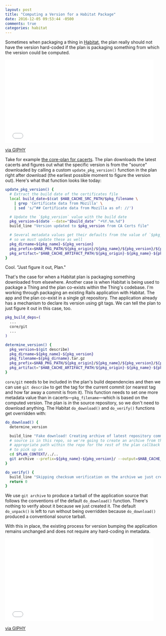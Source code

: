 ```yaml
---
layout: post
title: "Computing a Version for a Habitat Package"
date: 2016-12-05 09:53:44 -0500
comments: true
categories: habitat
---
```


Sometimes when packaging a thing in [Habitat](https://www.habitat.sh/), the plan really should not have the version hard-coded if the plan is packaging something from which the version could be computed.

<!-- more -->

<iframe src="//giphy.com/embed/13RBYnxA3RBpOU?html5=true" width="480" height="270" frameBorder="0" class="giphy-embed" allowFullScreen></iframe><p><a href="https://giphy.com/gifs/realitytvgifs-lady-gaga-work-13RBYnxA3RBpOU">via GIPHY</a></p>

Take for example [the core-plan for cacerts](https://github.com/habitat-sh/core-plans/blob/master/cacerts/plan.sh). The plan downloads the latest cacerts and figures out what the specific version is from the "source" downloaded by calling a custom `update_pkg_version()` function in the plan right after download (the earliest possible moment to figure the version out). Here's what that function looks like today:

```bash cacert version look up
update_pkg_version() {
  # Extract the build date of the certificates file
  local build_date=$(cat $HAB_CACHE_SRC_PATH/$pkg_filename \
    | grep 'Certificate data from Mozilla' \
    | sed 's/^## Certificate data from Mozilla as of: //')

  # Update the `$pkg_version` value with the build date
  pkg_version=$(date --date="$build_date" "+%Y.%m.%d")
  build_line "Version updated to $pkg_version from CA Certs file"

  # Several metadata values get their defaults from the value of `$pkg_version`
  # so we must update these as well
  pkg_dirname=${pkg_name}-${pkg_version}
  pkg_prefix=$HAB_PKG_PATH/${pkg_origin}/${pkg_name}/${pkg_version}/${pkg_release}
  pkg_artifact="$HAB_CACHE_ARTIFACT_PATH/${pkg_origin}-${pkg_name}-${pkg_version}-${pkg_release}-${pkg_target}.${_artifact_ext}"
}
```

Cool. "Just figure it out, Plan."

That's the case for when a Habitat plan is packaging something downloaded from elsewhere. Another case is when Habitat is being used to package a Thing and the plan co-exists within the Thing's codebase. I'm working through packaging an existing Rails application with Habitat. The app and the plan co-exist in a single git repository. The application already has a mechanism to declare its version using git tags. We can tell the plan to just figure it out in this case, too.

```bash app in git repo: version lookup
pkg_build_deps=(
  ...
  core/git
  ...
)

determine_version() {
  pkg_version=$(git describe)
  pkg_dirname=${pkg_name}-${pkg_version}
  pkg_filename=${pkg_dirname}.tar.gz
  pkg_prefix=$HAB_PKG_PATH/${pkg_origin}/${pkg_name}/${pkg_version}/${pkg_release}
  pkg_artifact="$HAB_CACHE_ARTIFACT_PATH/${pkg_origin}-${pkg_name}-${pkg_version}-${pkg_release}-${pkg_target}.${_artifact_ext}"
}
```

`core/git` needs to be included in the plan's build dependencies and then we can use `git describe` to get the tag for the current commit (or nearest tag and how far away a commit is from it). This function needs to set one more metadata value than in cacerts—`pkg_filename`—which is based on the computed version. The plan is _in_ the source repository, so we don't need to download anything. The Habitat `do_download()` and `do_verify()` functions get overridden with:

```bash app in git repo: fake out download
do_download() {
  determine_version

  build_line "Fake download! Creating archive of latest repository commit."
  # source is in this repo, so we're going to create an archive from the
  # appropriate path within the repo for the rest of the plan callback chain
  # to pick up on
  cd $PLAN_CONTEXT/../..
  git archive --prefix=${pkg_name}-${pkg_version}/ --output=$HAB_CACHE_SRC_PATH/${pkg_filename} HEAD src/
}

do_verify() {
  build_line "Skipping checksum verification on the archive we just created."
  return 0
}
```

We use `git archive` to produce a tarball of the application source that follows the conventions of the default `do_download()` function. There's nothing to verify about it because we just created it. The default `do_unpack()` is left to run without being overridden because `do_download()` produced a conventional source tarball.

With this in place, the existing process for version bumping the application remains unchanged and does not require any hard-coding in metadata.

<iframe src="//giphy.com/embed/l3nWqD4ViFej9REAw?html5=true" width="480" height="269" frameBorder="0" class="giphy-embed" allowFullScreen></iframe><p><a href="https://giphy.com/gifs/laughing-laugh-bill-nye-l3nWqD4ViFej9REAw">via GIPHY</a></p>
